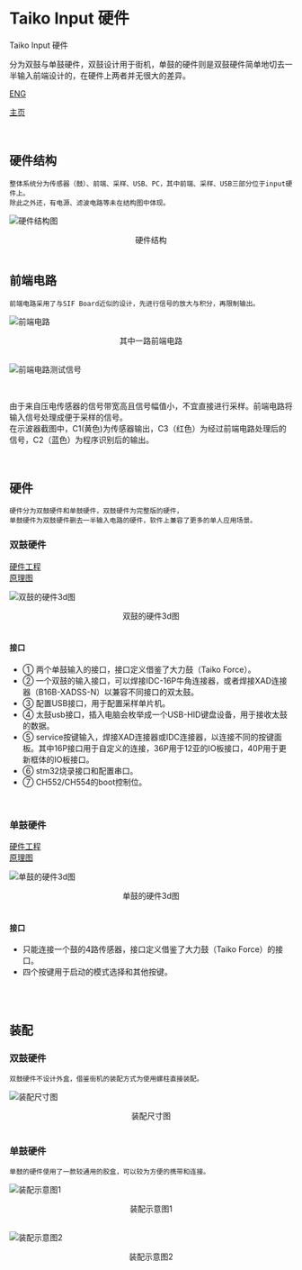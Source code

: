 # Taiko Input 硬件

Taiko Input 硬件

分为双鼓与单鼓硬件，双鼓设计用于街机，单鼓的硬件则是双鼓硬件简单地切去一半输入前端设计的，在硬件上两者并无很大的差异。

[ENG](./README_EN.md)  

[主页](../)  

 <br/> 

## 硬件结构

    整体系统分为传感器（鼓）、前端、采样、USB、PC，其中前端、采样、USB三部分位于input硬件上。
    除此之外还，有电源、滤波电路等未在结构图中体现。

![硬件结构图](./img/hardware.png  "硬件结构图")

<center>硬件结构</center>

 <br/> 
 
## 前端电路

    前端电路采用了与SIF Board近似的设计，先进行信号的放大与积分，再限制输出。


![前端电路](./img/frontend.png  "前端电路")
<center>其中一路前端电路</center>

 <br/> 

![前端电路测试信号](./img/soc.png  "前端电路测试信号")

 <br/> 

由于来自压电传感器的信号带宽高且信号幅值小，不宜直接进行采样。前端电路将输入信号处理成便于采样的信号。  
在示波器截图中，C1(黄色)为传感器输出，C3（红色）为经过前端电路处理后的信号，C2（蓝色）为程序识别后的输出。  

 <br/> 
 
## 硬件


    硬件分为双鼓硬件和单鼓硬件，双鼓硬件为完整版的硬件，
    单鼓硬件为双鼓硬件删去一半输入电路的硬件，软件上兼容了更多的单人应用场景。

### 双鼓硬件

[硬件工程](./taiko-io/)  
[原理图](./taiko-io/new_io.pdf)  

![双鼓的硬件3d图](./img/new_io_3d.png  "双鼓的硬件3d图")  
<center>双鼓的硬件3d图</center>

<br/> 

#### 接口

- ① 两个单鼓输入的接口，接口定义借鉴了大力鼓（Taiko Force）。
- ② 一个双鼓的输入接口，可以焊接IDC-16P牛角连接器，或者焊接XAD连接器（B16B-XADSS-N）以兼容不同接口的双太鼓。
- ③ 配置USB接口，用于配置采样单片机。
- ④ 太鼓usb接口，插入电脑会枚举成一个USB-HID键盘设备，用于接收太鼓的数据。
- ⑤ service按键输入，焊接XAD连接器或IDC连接器，以连接不同的按键面板。其中16P接口用于自定义的连接，36P用于12亚的IO板接口，40P用于更新框体的IO板接口。
- ⑥ stm32烧录接口和配置串口。
- ⑦ CH552/CH554的boot控制位。

 <br/> 
 
### 单鼓硬件
[硬件工程](./taiko-io-mini/)  
[原理图](./taiko-io-mini/Taiko_input_x4.pdf)  

![单鼓的硬件3d图](./img/taiko_input_x4_3d.png  "单鼓的硬件3d图")  
<center>单鼓的硬件3d图</center>

 <br/> 

#### 接口

- 只能连接一个鼓的4路传感器，接口定义借鉴了大力鼓（Taiko Force）的接口。
- 四个按键用于启动的模式选择和其他按键。

 <br/> <br/> 


## 装配

### 双鼓硬件

    双鼓硬件不设计外盒，借鉴街机的装配方式为使用螺柱直接装配。

![装配尺寸图](./img/instructions.png  "装配尺寸图")  
<center>装配尺寸图</center>

<br/> 

### 单鼓硬件

    单鼓的硬件使用了一款较通用的胶盒，可以较为方便的携带和连接。


![装配示意图1](./img/img1.png  "装配示意图1")  
<center>装配示意图1</center>

<br/> 

![装配示意图2](./img/img2.png  "装配示意图2")  
<center>装配示意图2</center>








